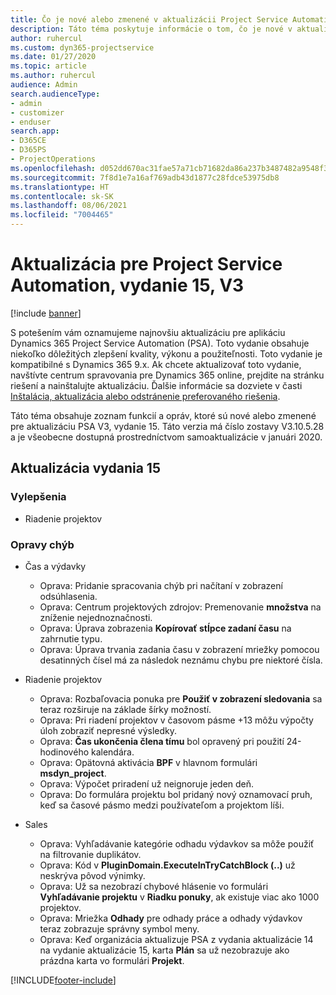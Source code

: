 ```yaml
---
title: Čo je nové alebo zmenené v aktualizácii Project Service Automation, vydanie 15, V3
description: Táto téma poskytuje informácie o tom, čo je nové v aktualizácii Project Service Automation, vydanie 15, V3.
author: ruhercul
ms.custom: dyn365-projectservice
ms.date: 01/27/2020
ms.topic: article
ms.author: ruhercul
audience: Admin
search.audienceType:
- admin
- customizer
- enduser
search.app:
- D365CE
- D365PS
- ProjectOperations
ms.openlocfilehash: d052dd670ac31fae57a71cb71682da86a237b3487482a9548f3fb9e52516c407
ms.sourcegitcommit: 7f8d1e7a16af769adb43d1877c28fdce53975db8
ms.translationtype: HT
ms.contentlocale: sk-SK
ms.lasthandoff: 08/06/2021
ms.locfileid: "7004465"
---
```

# <a name="project-service-automation-update-release-15-v3"></a>Aktualizácia pre Project Service Automation, vydanie 15, V3

[!include [banner](../includes/psa-now-project-operations.md)]

S potešením vám oznamujeme najnovšiu aktualizáciu pre aplikáciu Dynamics 365 Project Service Automation (PSA). Toto vydanie obsahuje niekoľko dôležitých zlepšení kvality, výkonu a použiteľnosti. Toto vydanie je kompatibilné s Dynamics 365 9.x. Ak chcete aktualizovať toto vydanie, navštívte centrum spravovania pre Dynamics 365 online, prejdite na stránku riešení a nainštalujte aktualizáciu. Ďalšie informácie sa dozviete v časti [Inštalácia, aktualizácia alebo odstránenie preferovaného riešenia](/power-platform/admin/install-remove-preferred-solution).

Táto téma obsahuje zoznam funkcií a opráv, ktoré sú nové alebo zmenené pre aktualizáciu PSA V3, vydanie 15. Táto verzia má číslo zostavy V3.10.5.28 a je všeobecne dostupná prostredníctvom samoaktualizácie v januári 2020.

## <a name="update-release-15"></a>Aktualizácia vydania 15 

### <a name="enhancements"></a>Vylepšenia

- Riadenie projektov

### <a name="bug-fixes"></a>Opravy chýb

- Čas a výdavky

  - Oprava: Pridanie spracovania chýb pri načítaní v zobrazení odsúhlasenia.
  - Oprava: Centrum projektových zdrojov: Premenovanie **množstva** na zníženie nejednoznačnosti.
  - Oprava: Úprava zobrazenia **Kopírovať stĺpce zadaní času** na zahrnutie typu.
  - Oprava: Úprava trvania zadania času v zobrazení mriežky pomocou desatinných čísel má za následok neznámu chybu pre niektoré čísla.

- Riadenie projektov

  - Oprava: Rozbaľovacia ponuka pre **Použiť v zobrazení sledovania** sa teraz rozširuje na základe šírky možností.
  - Oprava: Pri riadení projektov v časovom pásme +13 môžu výpočty úloh zobraziť nepresné výsledky.
  - Oprava: **Čas ukončenia člena tímu** bol opravený pri použití 24-hodinového kalendára.
  - Oprava: Opätovná aktivácia **BPF** v hlavnom formulári **msdyn_project**.
  - Oprava: Výpočet priradení už neignoruje jeden deň.
  - Oprava: Do formulára projektu bol pridaný nový oznamovací pruh, keď sa časové pásmo medzi používateľom a projektom líši.

- Sales

  - Oprava: Vyhľadávanie kategórie odhadu výdavkov sa môže použiť na filtrovanie duplikátov.
  - Oprava: Kód v **PluginDomain.ExecuteInTryCatchBlock (..)** už neskrýva pôvod výnimky.
  - Oprava: Už sa nezobrazí chybové hlásenie vo formulári **Vyhľadávanie projektu** v **Riadku ponuky**, ak existuje viac ako 1000 projektov.
  - Oprava: Mriežka **Odhady** pre odhady práce a odhady výdavkov teraz zobrazuje správny symbol meny.
  - Oprava: Keď organizácia aktualizuje PSA z vydania aktualizácie 14 na vydanie aktualizácie 15, karta **Plán** sa už nezobrazuje ako prázdna karta vo formulári **Projekt**.


[!INCLUDE[footer-include](../includes/footer-banner.md)]